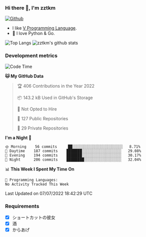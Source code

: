 ### Hi there 👋, I'm zztkm


[![Github](https://img.shields.io/github/followers/zztkm?label=Follow&style=social)](https://github.com/zztkm)

- I like [V Programming Language](https://github.com/vlang/v).
- 🌱 I love Python & Go.


![Top Langs](https://github-readme-stats.vercel.app/api/top-langs/?username=zztkm&hide=html)
![zztkm's github stats](https://github-readme-stats.vercel.app/api?username=zztkm&show_icons=true&count_private=true&line_height=40)


<!--
**zztkm/zztkm** is a ✨ _special_ ✨ repository because its `README.md` (this file) appears on your GitHub profile.

Here are some ideas to get you started:

- 🔭 I’m currently working on ...
- 🌱 I’m currently learning ...
- 👯 I’m looking to collaborate on ...
- 🤔 I’m looking for help with ...
- 💬 Ask me about ...
- 📫 How to reach me: ...
- 😄 Pronouns: ...
- ⚡ Fun fact: ...
-->

### Development metrics

<!--START_SECTION:waka-->
![Code Time](http://img.shields.io/badge/Code%20Time-0%20secs-blue)

**🐱 My GitHub Data** 

> 🏆 406 Contributions in the Year 2022
 > 
> 📦 143.2 kB Used in GitHub's Storage 
 > 
> 🚫 Not Opted to Hire
 > 
> 📜 127 Public Repositories 
 > 
> 🔑 29 Private Repositories  
 > 
**I'm a Night 🦉** 

```text
🌞 Morning    56 commits     ██░░░░░░░░░░░░░░░░░░░░░░░   8.71% 
🌆 Daytime    187 commits    ███████░░░░░░░░░░░░░░░░░░   29.08% 
🌃 Evening    194 commits    ███████░░░░░░░░░░░░░░░░░░   30.17% 
🌙 Night      206 commits    ████████░░░░░░░░░░░░░░░░░   32.04%

```


📊 **This Week I Spent My Time On** 

```text
💬 Programming Languages: 
No Activity Tracked This Week

```


 Last Updated on 07/07/2022 18:42:29 UTC
<!--END_SECTION:waka-->

### Requirements

- [X] ショートカットの彼女
- [x] 酒
- [x] からあげ
